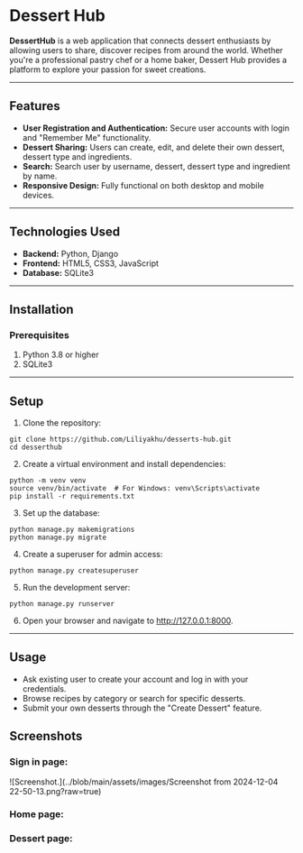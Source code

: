 # Dessert Hub


**DessertHub** is a web application that connects dessert 
enthusiasts by allowing users to share, discover recipes from around the world. 
Whether you're a professional pastry chef or a home baker, 
Dessert Hub provides a platform to explore your passion for sweet creations.
___________
## Features
+ **User Registration and Authentication:** 
Secure user accounts with login and "Remember Me" functionality.
+ **Dessert Sharing:** Users can create, edit, and delete
their own dessert, dessert type and ingredients. 
+ **Search:** Search user by username, dessert, dessert type and ingredient by name.
+ **Responsive Design:** Fully functional on both desktop and mobile devices.
_____________
## Technologies Used
+ **Backend:** Python, Django
+ **Frontend:** HTML5, CSS3, JavaScript
+ **Database:** SQLite3
_________________
## Installation
### Prerequisites
1. Python 3.8 or higher
2. SQLite3
_______________________
## Setup
1. Clone the repository:
```
git clone https://github.com/Liliyakhu/desserts-hub.git
cd desserthub
```
2. Create a virtual environment and install dependencies:
```
python -m venv venv
source venv/bin/activate  # For Windows: venv\Scripts\activate
pip install -r requirements.txt
```
3. Set up the database:
```
python manage.py makemigrations
python manage.py migrate
```
4. Create a superuser for admin access:
```
python manage.py createsuperuser
```
5. Run the development server:
```
python manage.py runserver
```
6. Open your browser and navigate to http://127.0.0.1:8000.
__________________________
## Usage
+ Ask existing user to create your account and log in with your credentials.
+ Browse recipes by category or search for specific desserts.
+ Submit your own desserts through the "Create Dessert" feature.

## Screenshots
### Sign in page:
![Screenshot.](../blob/main/assets/images/Screenshot from 2024-12-04 22-50-13.png?raw=true)
### Home page:

### Dessert page:

